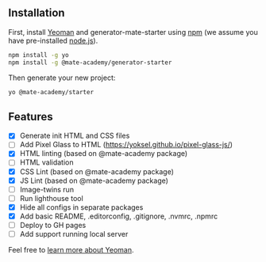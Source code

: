 ## Installation

First, install [Yeoman](http://yeoman.io) and generator-mate-starter using [npm](https://www.npmjs.com/) (we assume you have pre-installed [node.js](https://nodejs.org/)).

```bash
npm install -g yo
npm install -g @mate-academy/generator-starter
```

Then generate your new project:

```bash
yo @mate-academy/starter
```

## Features
  - [x]  Generate init HTML and CSS files
  - [ ]  Add Pixel Glass to HTML (https://yoksel.github.io/pixel-glass-js/)
  - [x]  HTML linting (based on @mate-academy package)
  - [ ]  HTML validation 
  - [x]  CSS Lint (based on @mate-academy package)
  - [x]  JS Lint (based on @mate-academy package)
  - [ ]  Image-twins run
  - [ ]  Run lighthouse tool
  - [x]  Hide all configs in separate packages
  - [x]  Add basic README, .editorconfig, .gitignore, .nvmrc, .npmrc
  - [ ]  Deploy to GH pages
  - [ ]  Add support running local server

Feel free to [learn more about Yeoman](http://yeoman.io/).
